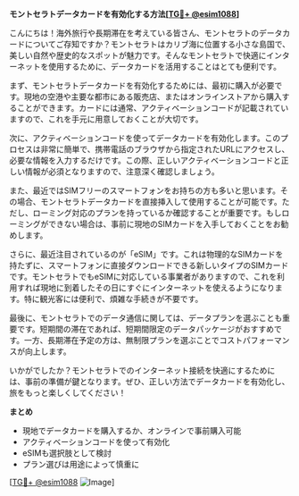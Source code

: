 **モントセラトデータカードを有効化する方法[[TG💪+ @esim1088](https://t.me/s/esim1088)]**

こんにちは！海外旅行や長期滞在を考えている皆さん、モントセラトのデータカードについてご存知ですか？モントセラトはカリブ海に位置する小さな島国で、美しい自然や歴史的なスポットが魅力です。そんなモントセラトで快適にインターネットを使用するために、データカードを活用することはとても便利です。

まず、モントセラトデータカードを有効化するためには、最初に購入が必要です。現地の空港や主要な都市にある販売店、またはオンラインストアから購入することができます。カードには通常、アクティベーションコードが記載されていますので、これを手元に用意しておくことが大切です。

次に、アクティベーションコードを使ってデータカードを有効化します。このプロセスは非常に簡単で、携帯電話のブラウザから指定されたURLにアクセスし、必要な情報を入力するだけです。この際、正しいアクティベーションコードと正しい情報が必須となりますので、注意深く確認しましょう。

また、最近ではSIMフリーのスマートフォンをお持ちの方も多いと思います。その場合、モントセラトデータカードを直接挿入して使用することが可能です。ただし、ローミング対応のプランを持っているか確認することが重要です。もしローミングができない場合は、事前に現地のSIMカードを入手しておくことをお勧めします。

さらに、最近注目されているのが「eSIM」です。これは物理的なSIMカードを持たずに、スマートフォンに直接ダウンロードできる新しいタイプのSIMカードです。モントセラトでもeSIMに対応している事業者がありますので、これを利用すれば現地に到着したその日にすぐにインターネットを使えるようになります。特に観光客には便利で、煩雑な手続きが不要です。

最後に、モントセラトでのデータ通信に関しては、データプランを選ぶことも重要です。短期間の滞在であれば、短期間限定のデータパッケージがおすすめです。一方、長期滞在予定の方は、無制限プランを選ぶことでコストパフォーマンスが向上します。

いかがでしたか？モントセラトでのインターネット接続を快適にするためには、事前の準備が鍵となります。ぜひ、正しい方法でデータカードを有効化し、旅をもっと楽しくしてください！

**まとめ**

- 現地でデータカードを購入するか、オンラインで事前購入可能
- アクティベーションコードを使って有効化
- eSIMも選択肢として検討
- プラン選びは用途によって慎重に

[[TG💪+ @esim1088](https://t.me/s/esim1088) ![Image](https://i.postimg.cc/Y0z9fWf4/image.png)]